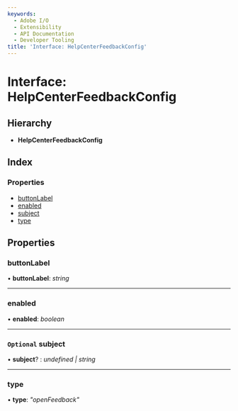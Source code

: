 ```yaml
---
keywords:
  - Adobe I/O
  - Extensibility
  - API Documentation
  - Developer Tooling
title: 'Interface: HelpCenterFeedbackConfig'
---
```


# Interface: HelpCenterFeedbackConfig

## Hierarchy

* **HelpCenterFeedbackConfig**

## Index

### Properties

* [buttonLabel](topbar-helpcenterfeedbackconfig.md#buttonlabel)
* [enabled](topbar-helpcenterfeedbackconfig.md#enabled)
* [subject](topbar-helpcenterfeedbackconfig.md#optional-subject)
* [type](topbar-helpcenterfeedbackconfig.md#type)

## Properties

###  buttonLabel

• **buttonLabel**: *string*

<hr />

###  enabled

• **enabled**: *boolean*

<hr />

### `Optional` subject

• **subject**? : *undefined | string*

<hr />

###  type

• **type**: *"openFeedback"*

